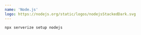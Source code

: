 ```yaml
---
name: 'Node.js'
logo: https://nodejs.org/static/logos/nodejsStackedDark.svg
---
```


```sh
npx serverize setup nodejs
```
